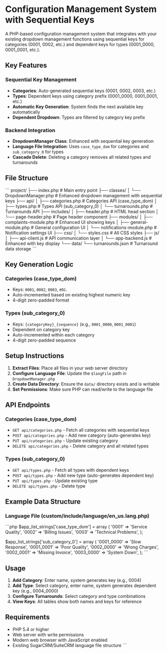 # Configuration Management System with Sequential Keys

A PHP-based configuration management system that integrates with your existing dropdown management functions using sequential keys for categories (0001, 0002, etc.) and dependent keys for types (0001_0000, 0001_0001, etc.).

## Key Features

### Sequential Key Management
- **Categories**: Auto-generated sequential keys (0001, 0002, 0003, etc.)
- **Types**: Dependent keys using category prefix (0001_0000, 0001_0001, etc.)
- **Automatic Key Generation**: System finds the next available key automatically
- **Dependent Dropdown**: Types are filtered by category key prefix

### Backend Integration
- **DropdownManager Class**: Enhanced with sequential key generation
- **Language File Integration**: Uses `case_type_dom` for categories and `sub_category_0` for types
- **Cascade Delete**: Deleting a category removes all related types and turnarounds

## File Structure

\`\`\`
project/
├── index.php                    # Main entry point
├── classes/
│   └── DropdownManager.php      # Enhanced dropdown management with sequential keys
├── api/
│   ├── categories.php           # Categories API (case_type_dom)
│   ├── types.php               # Types API (sub_category_0)
│   └── turnarounds.php         # Turnarounds API
├── includes/
│   ├── header.php              # HTML head section
│   └── page-header.php         # Page header component
├── modules/
│   ├── complaints-module.php   # Enhanced UI showing keys
│   ├── general-module.php      # General configuration UI
│   └── notifications-module.php # Notification settings UI
├── css/
│   └── styles.css              # All CSS styles
├── js/
│   ├── api-client.js           # API communication layer
│   └── app-backend.js          # Enhanced with key display
└── data/
    └── turnarounds.json        # Turnaround data storage
\`\`\`

## Key Generation Logic

### Categories (case_type_dom)
- Keys: `0001`, `0002`, `0003`, etc.
- Auto-incremented based on existing highest numeric key
- 4-digit zero-padded format

### Types (sub_category_0)
- Keys: `{categoryKey}_{sequence}` (e.g., `0001_0000`, `0001_0001`)
- Dependent on category key
- Auto-incremented within each category
- 4-digit zero-padded sequence

## Setup Instructions

1. **Extract Files**: Place all files in your web server directory
2. **Configure Language File**: Update the `$langFile` path in `DropdownManager.php`
3. **Create Data Directory**: Ensure the `data/` directory exists and is writable
4. **Set Permissions**: Make sure PHP can read/write to the language file

## API Endpoints

### Categories (case_type_dom)
- `GET api/categories.php` - Fetch all categories with sequential keys
- `POST api/categories.php` - Add new category (auto-generates key)
- `PUT api/categories.php` - Update existing category
- `DELETE api/categories.php` - Delete category and all related types

### Types (sub_category_0)
- `GET api/types.php` - Fetch all types with dependent keys
- `POST api/types.php` - Add new type (auto-generates dependent key)
- `PUT api/types.php` - Update existing type
- `DELETE api/types.php` - Delete type

## Example Data Structure

### Language File (custom/include/language/en_us.lang.php)
\`\`\`php
$app_list_strings['case_type_dom'] = array (
  '0001' => 'Service Quality',
  '0002' => 'Billing Issues',
  '0003' => 'Technical Problems',
);

$app_list_strings['sub_category_0'] = array (
  '0001_0000' => 'Slow Response',
  '0001_0001' => 'Poor Quality',
  '0002_0000' => 'Wrong Charges',
  '0002_0001' => 'Missing Invoice',
  '0003_0000' => 'System Down',
);
\`\`\`

## Usage

1. **Add Category**: Enter name, system generates key (e.g., 0004)
2. **Add Type**: Select category, enter name, system generates dependent key (e.g., 0004_0000)
3. **Configure Turnarounds**: Select category and type combinations
4. **View Keys**: All tables show both names and keys for reference

## Requirements

- PHP 5.4 or higher
- Web server with write permissions
- Modern web browser with JavaScript enabled
- Existing SugarCRM/SuiteCRM language file structure
\`\`\`
